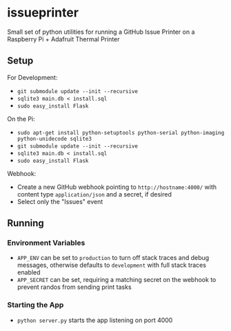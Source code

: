 # issueprinter
Small set of python utilities for running a GitHub Issue Printer on a Raspberry Pi + Adafruit Thermal Printer

## Setup

For Development:
* `git submodule update --init --recursive`
* `sqlite3 main.db < install.sql`
* `sudo easy_install Flask`

On the Pi:
* `sudo apt-get install python-setuptools python-serial python-imaging python-unidecode sqlite3`
* `git submodule update --init --recursive`
* `sqlite3 main.db < install.sql`
* `sudo easy_install Flask`

Webhook:
* Create a new GitHub webhook pointing to `http://hostname:4000/` with content type `application/json` and a secret, if desired
* Select only the "Issues" event

## Running

### Environment Variables

* `APP_ENV` can be set to `production` to turn off stack traces and debug messages, otherwise defaults to `development` with full stack traces enabled
* `APP_SECRET` can be set, requiring a matching secret on the webhook to prevent randos from sending print tasks

### Starting the App

* `python server.py` starts the app listening on port 4000
